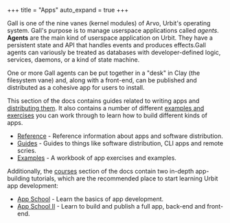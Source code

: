+++
title = "Apps"
auto_expand = true
+++

Gall is one of the nine vanes (kernel modules) of Arvo, Urbit's operating system. Gall's purpose is to manage userspace applications called _agents_. **Agents** are the main kind of userspace application on Urbit. They have a persistent state and API that handles events and produces effects.Gall agents can variously be treated as databases with developer-defined logic, services, daemons, or a kind of state machine.

One or more Gall agents can be put together in a "desk" in Clay (the filesystem vane) and, along with a front-end, can be published and distributed as a cohesive app for users to install.

This section of the docs contains guides related to writing apps and [distributing them](/userspace/apps/guides/software-distribution). It also contains a number of different [examples and exercises](/userspace/apps/examples) you can work through to learn how to build different kinds of apps.

- [Reference](/userspace/apps/reference) - Reference information about apps and software distribution.
- [Guides](/userspace/apps/guides) - Guides to things like software distribution, CLI apps and remote scries.
- [Examples](/userspace/apps/examples) - A workbook of app exercises and examples.

Additionally, the [courses](/courses) section of the docs contain two in-depth app-building tutorials, which are the recommended place to start learning Urbit app development:

- [App School](/courses/app-school) - Learn the basics of app development.
- [App School II](/courses/app-school-full-stack) - Learn to build and publish a full app, back-end and front-end.
